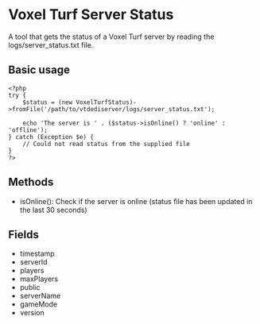 # Voxel Turf Server Status
A tool that gets the status of a Voxel Turf server by reading the logs/server_status.txt file.

## Basic usage
```
<?php
try {
	$status = (new VoxelTurfStatus)->fromFile('/path/to/vtdediserver/logs/server_status.txt');

	echo 'The server is ' . ($status->isOnline() ? 'online' : 'offline');
} catch (Exception $e) {
	// Could not read status from the supplied file
}
?>
```

## Methods
- isOnline(): Check if the server is online (status file has been updated in the last 30 seconds)

## Fields
- timestamp
- serverId
- players
- maxPlayers
- public
- serverName
- gameMode
- version
